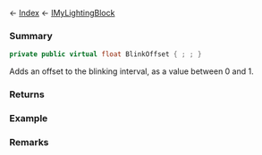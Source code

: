 ← [Index](Api-Index) ← [IMyLightingBlock](Sandbox.ModAPI.Ingame.IMyLightingBlock)

### Summary

```csharp
private public virtual float BlinkOffset { ; ; }
```

Adds an offset to the blinking interval, as a value between 0 and 1.

### Returns

### Example

### Remarks

